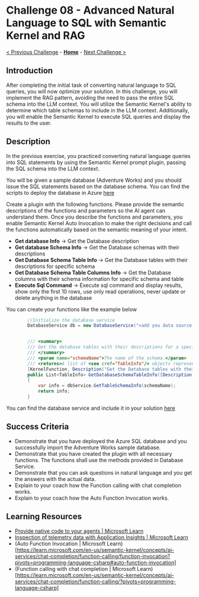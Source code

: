 # Challenge 08 - Advanced Natural Language to SQL with Semantic Kernel and RAG

 [< Previous Challenge](./Challenge-07.md) - **[Home](../README.md)** - [Next Challenge >](./Challenge-09.md)
 
## Introduction
After completing the initial task of converting natural language to SQL queries, you will now optimize your solution. In this challenge, you will implement the RAG pattern, avoiding the need to pass the entire SQL schema into the LLM context. You will utilize the Semantic Kernel's ability to determine which table schemas to include in the LLM context. Additionally, you will enable the Semantic Kernel to execute SQL queries and display the results to the user.

## Description
In the previous exercise, you practiced converting natural language queries into SQL statements by using the Semantic Kernel prompt plugin, passing the SQL schema into the LLM context.

You will be given a sample database (Adventure Works) and you should issue the SQL statements based on the database schema. You can find the scripts to deploy the database in Azure [here](./Resources/Challenge-08/deploy-sql.azcli)

Create a plugin with the following functions. Please provide the semantic descriptions of the functions and parameters so the AI agent can understand them. Once you describe the functions and parameters, you enable Semantic Kernel Auto Invocation to make the right decisions and call the functions automatically based on the semantic meaning of your intent.
- **Get database Info** -> Get the Database description
- **Get database Schema Info** -> Get the Database schemas with their descriptions
- **Get Database Schema Table Info** -> Get the Database tables with their descriptions for specific schema
- **Get Database Schema Table Columns Info** -> Get the Database columns with their schema information for specific schema and table
- **Execute Sql Command** -> Execute sql command and display results, show only the first 10 rows, use only read operations, never update or delete anything in the database

You can create your functions like the example below

```csharp
        //Initialize the database service
        DatabaseService db = new DatabaseService("<add you data source, i.e nl-to-sql.database.windows.net>", "<SQL user name>", "<SQL password>", "<database Name>");


        /// <summary>
        /// Get the database tables with their descriptions for a specific schema.
        /// </summary>
        /// <param name="schemaName">The name of the schema.</param>
        /// <returns>A list of <see cref="TableInfo"/> objects representing the database table information.</returns>
        [KernelFunction, Description("Get the Database tables with their descriptions for specific schema")]
        public List<TableInfo> GetDatabaseSchemaTableInfo([Description("The schema name")] string schemaName)
        {
            var info = dbService.GetTableSchemaInfo(schemaName);
            return info;
        }
```
You can find the database service and include it in your solution [here](./Resources/Challenge-08/DatabaseService.cs)

## Success Criteria
- Demonstrate that you have deployed the Azure SQL database and you successfully import the Adventure Works sample database.
- Demonstrate that you have created the plugin with all necessary functions. The functions shall use the methods provided in Database Service.
- Demonstrate that you can ask questions in natural language and you get the answers with the actual data.
- Explain to your coach how the Function calling with chat completion works.
- Explain to your coach how the Auto Function Invocation works.

## Learning Resources
- [Provide native code to your agents | Microsoft Learn](https://learn.microsoft.com/en-us/semantic-kernel/concepts/plugins/adding-native-plugins?pivots=programming-language-csharp)
- [Inspection of telemetry data with Application Insights | Microsoft Learn](https://learn.microsoft.com/en-us/semantic-kernel/concepts/enterprise-readiness/observability/telemetry-with-app-insights?tabs=Powershell&pivots=programming-language-csharp)
- (Auto Function Invocation | Microsoft Learn)[https://learn.microsoft.com/en-us/semantic-kernel/concepts/ai-services/chat-completion/function-calling/function-invocation?pivots=programming-language-csharp#auto-function-invocation]
- (Function calling with chat completion | Microsoft Learn)[https://learn.microsoft.com/en-us/semantic-kernel/concepts/ai-services/chat-completion/function-calling/?pivots=programming-language-csharp]